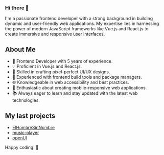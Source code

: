 
### Hi there 👋

I'm a passionate frontend developer with a strong background in building dynamic and user-friendly web applications. My expertise lies in harnessing the power of modern JavaScript frameworks like Vue.js and React.js to create immersive and responsive user interfaces.

## About Me

- 🚀 Frontend Developer with 5 years of experience.
- 💡 Proficient in Vue.js and React.js.
- 🎨 Skilled in crafting pixel-perfect UI/UX designs.
- 🔧 Experienced with frontend build tools and package managers.
- 🌐 Knowledgeable in web accessibility and best practices.
- 📱 Enthusiastic about creating mobile-responsive web applications.
- 📚 Always eager to learn and stay updated with the latest web technologies.

## My last projects

- [ElHombreSinNombre](https://github.com/ElHombreSinNombre/ElHombreSinNombre)
- [music-player](https://github.com/ElHombreSinNombre/music-player)
- [openUI](https://github.com/ElHombreSinNombre/openUI)

Happy coding! 🚀